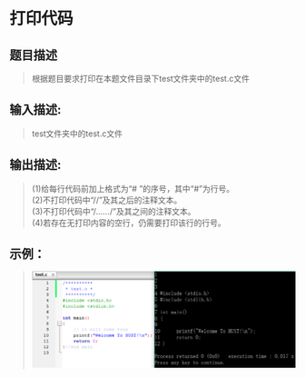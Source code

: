 # 打印代码

## 题目描述
>根据题目要求打印在本题文件目录下test文件夹中的test.c文件

## 输入描述:
>test文件夹中的test.c文件

## 输出描述:
>(1)给每行代码前加上格式为“# ”的序号，其中“#”为行号。    
>(2)不打印代码中“//”及其之后的注释文本。    
>(3)不打印代码中“/*......*/”及其之间的注释文本。    
>(4)若存在无打印内容的空行，仍需要打印该行的行号。

## 示例：
>![Image text](sample.PNG)

